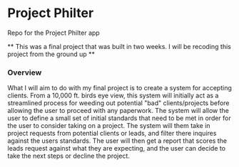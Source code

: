 # Project Philter

Repo for the Project Philter app

** This was a final project that was built in two weeks. I will be recoding this project from the ground up **

### Overview

What I will aim to do with my final project is to create a system for accepting clients. From a 10,000 ft. birds eye view, this system will initially act as a streamlined process for weeding out potential "bad" clients/projects before allowing the user to proceed with any paperwork. The system will allow the user to define a small set of initial standards that need to be met in order for the user to consider taking on a project. The system will them take in project requests from potential clients or leads, and filter there inquires against the users standards. The user will then get a report that scores the leads request against what they are expecting, and the user can decide to take the next steps or decline the project.
